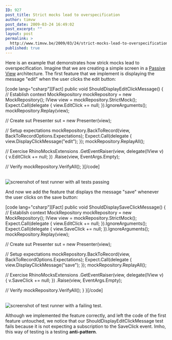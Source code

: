 ```yaml
---
ID: 927
post_title: Strict mocks lead to overspecification
author: timvw
post_date: 2009-03-24 16:49:02
post_excerpt: ""
layout: post
permalink: >
  http://www.timvw.be/2009/03/24/strict-mocks-lead-to-overspecification/
published: true
---
```

<p>Here is an example that demonstrates how strick mocks lead to overspecification. Imagine that we are creating a simple screen in a <a href="http://martinfowler.com/eaaDev/PassiveScreen.html">Passive View</a> architecture. The first feature that we implement is displaying the message "edit" when the user clicks the edit button:</p>

[code lang="csharp"][Fact] public void ShouldDisplayEditClickMessage()
{
 // Establish context
 MockRepository mockRepository = new MockRepository();
 IView view = mockRepository.StrictMock<iview>();
 Expect.Call(delegate { view.EditClick += null; }).IgnoreArguments();
 mockRepository.Replay(view);

 // Create sut
 Presenter sut = new Presenter(view);

 // Setup expectations
 mockRepository.BackToRecord(view, BackToRecordOptions.Expectations);
 Expect.Call(delegate { view.DisplayClickMessage("edit"); });
 mockRepository.ReplayAll();

 // Exercise
 RhinoMocksExtensions
  .GetEventRaiser(view, delegate(IView v) { v.EditClick += null; })
  .Raise(view, EventArgs.Empty);

 // Verify
 mockRepository.VerifyAll();
}[/code]

<br/>

<img src="http://www.timvw.be/wp-content/images/overspecification-01.PNG" alt="screenshot of test runner with all tests passing" />

<p>And now we add the feature that displays the message "save" whenever the user clicks on the save button:</p>

[code lang="csharp"][Fact] public void ShouldDisplaySaveClickMessage()
{
 // Establish context
 MockRepository mockRepository = new MockRepository();
 IView view = mockRepository.StrictMock<iview>();
 Expect.Call(delegate { view.EditClick += null; }).IgnoreArguments();
 Expect.Call(delegate { view.SaveClick += null; }).IgnoreArguments();
 mockRepository.Replay(view);

 // Create sut
 Presenter sut = new Presenter(view);

 // Setup expectations
 mockRepository.BackToRecord(view, BackToRecordOptions.Expectations);
 Expect.Call(delegate { view.DisplayClickMessage("save"); });
 mockRepository.ReplayAll();

 // Exercise
 RhinoMocksExtensions
  .GetEventRaiser(view, delegate(IView v) { v.SaveClick += null; })
  .Raise(view, EventArgs.Empty);

  // Verify
  mockRepository.VerifyAll();
 }
}[/code]

<br/>

<img src="http://www.timvw.be/wp-content/images/overspecification-02.PNG" alt="screenshot of test runner with a failing test." />

<p>Although we implemented the feature correctly, and left the code of the first feature untouched, we notice that our ShouldDisplayEditClickMessage test fails because it is not expecting a subscription to the SaveClick event. Imho, this way of testing is a testing <b>anti-pattern</b>.</p>